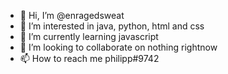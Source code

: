 - 👋 Hi, I’m @enragedsweat
- 👀 I’m interested in java, python, html and css
- 🌱 I’m currently learning javascript
- 💞️ I’m looking to collaborate on nothing rightnow
- 📫 How to reach me philipp#9742

<!---
enragedsweat/enragedsweat is a ✨ special ✨ repository because its `README.md` (this file) appears on your GitHub profile.
You can click the Preview link to take a look at your changes.
--->
